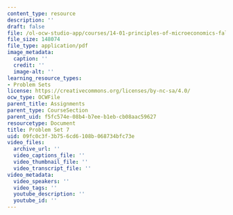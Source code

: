 ```yaml
---
content_type: resource
description: ''
draft: false
file: /ol-ocw-studio-app/courses/14-01-principles-of-microeconomics-fall-2018/09fc0c3f3b756cd6108b068734bfc73e_MIT14_01F18_pset7.pdf
file_size: 148074
file_type: application/pdf
image_metadata:
  caption: ''
  credit: ''
  image-alt: ''
learning_resource_types:
- Problem Sets
license: https://creativecommons.org/licenses/by-nc-sa/4.0/
ocw_type: OCWFile
parent_title: Assignments
parent_type: CourseSection
parent_uid: f5fc574e-08b4-b7ee-b1eb-cb08aac59627
resourcetype: Document
title: Problem Set 7
uid: 09fc0c3f-3b75-6cd6-108b-068734bfc73e
video_files:
  archive_url: ''
  video_captions_file: ''
  video_thumbnail_file: ''
  video_transcript_file: ''
video_metadata:
  video_speakers: ''
  video_tags: ''
  youtube_description: ''
  youtube_id: ''
---
```

